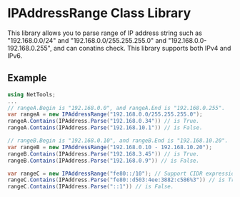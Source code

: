 IPAddressRange Class Library
=============

This library allows you to parse range of IP address string such as "192.168.0.0/24" and "192.168.0.0/255.255.255.0" and "192.168.0.0-192.168.0.255", and can conatins check.
This library supports both IPv4 and IPv6.

Example
-------

```C#
using NetTools;
...
// rangeA.Begin is "192.168.0.0", and rangeA.End is "192.168.0.255".
var rangeA = new IPAddressRange("192.168.0.0/255.255.255.0");
rangeA.Contains(IPAddress.Parse("192.168.0.34")) // is True.
rangeA.Contains(IPAddress.Parse("192.168.10.1")) // is False.

// rangeB.Begin is "192.168.0.10", and rangeB.End is "192.168.10.20".
var rangeB = new IPAddressRange("192.168.0.10 - 192.168.10.20");
rangeB.Contains(IPAddress.Parse("192.168.3.45")) // is True.
rangeB.Contains(IPAddress.Parse("192.168.0.9")) // is False.

var rangeC = new IPAddressRange("fe80::/10"); // Support CIDR expression and IPv6.
rangeC.Contains(IPAddress.Parse("fe80::d503:4ee:3882:c586%3")) // is True.
rangeC.Contains(IPAddress.Parse("::1")) // is False.
```
